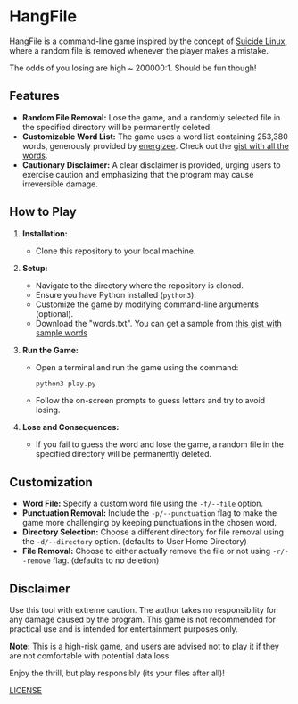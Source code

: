 # HangFile

HangFile is a command-line game inspired by the concept of [Suicide Linux](https://qntm.org/suicide), where a random file is removed whenever the player makes a mistake.

The odds of you losing are high ~ 200000:1.
Should be fun though!

## Features

- **Random File Removal:** Lose the game, and a randomly selected file in the specified directory will be permanently deleted.
- **Customizable Word List:** The game uses a word list containing 253,380 words, generously provided by [energizee](https://github.com/energizee). Check out the [gist with all the words](https://gist.github.com/energizee/02eafbc2e760c5cb0b816f780033b75e).
- **Cautionary Disclaimer:** A clear disclaimer is provided, urging users to exercise caution and emphasizing that the program may cause irreversible damage.

## How to Play

1. **Installation:**
   - Clone this repository to your local machine.

2. **Setup:**
   - Navigate to the directory where the repository is cloned.
   - Ensure you have Python installed (`python3`).
   - Customize the game by modifying command-line arguments (optional).
   - Download the "words.txt". You can get a sample from [this gist with sample words](https://gist.github.com/energizee/02eafbc2e760c5cb0b816f780033b75e) 

3. **Run the Game:**
   - Open a terminal and run the game using the command:
     ```bash
     python3 play.py
     ```
   - Follow the on-screen prompts to guess letters and try to avoid losing.

4. **Lose and Consequences:**
   - If you fail to guess the word and lose the game, a random file in the specified directory will be permanently deleted.

## Customization

- **Word File:** Specify a custom word file using the `-f/--file` option.
- **Punctuation Removal:** Include the `-p/--punctuation` flag to make the game more challenging by keeping punctuations in the chosen word.
- **Directory Selection:** Choose a different directory for file removal using the `-d/--directory` option. (defaults to User Home Directory)
- **File Removal:** Choose to either actually remove the file or not using `-r/--remove` flag. (defaults to no deletion)

## Disclaimer

Use this tool with extreme caution. The author takes no responsibility for any damage caused by the program. This game is not recommended for practical use and is intended for entertainment purposes only.

**Note:** This is a high-risk game, and users are advised not to play it if they are not comfortable with potential data loss.

Enjoy the thrill, but play responsibly (its your files after all)!

[LICENSE](./LICENSE)

